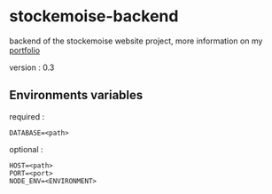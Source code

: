 # stockemoise-backend
backend of the stockemoise website project, more information on my [portfolio](https://jblngithub.github.io/portfolio/)

version : 0.3

## Environments variables

required :

```
DATABASE=<path>
```

optional :

```
HOST=<path>
PORT=<port>
NODE_ENV=<ENVIRONMENT>
```
